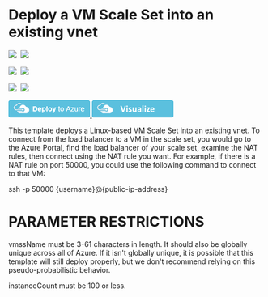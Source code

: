# Deploy a VM Scale Set into an existing vnet

<IMG SRC="https://azurequickstartsservice.blob.core.windows.net/badges/201-vmss-existing-vnet/PublicLastTestDate.svg" />&nbsp;
<IMG SRC="https://azurequickstartsservice.blob.core.windows.net/badges/201-vmss-existing-vnet/PublicDeployment.svg" />&nbsp;

<IMG SRC="https://azurequickstartsservice.blob.core.windows.net/badges/201-vmss-existing-vnet/FairfaxLastTestDate.svg" />&nbsp;
<IMG SRC="https://azurequickstartsservice.blob.core.windows.net/badges/201-vmss-existing-vnet/FairfaxDeployment.svg" />&nbsp;

<IMG SRC="https://azurequickstartsservice.blob.core.windows.net/badges/201-vmss-existing-vnet/BestPracticeResult.svg" />&nbsp;
<IMG SRC="https://azurequickstartsservice.blob.core.windows.net/badges/201-vmss-existing-vnet/CredScanResult.svg" />&nbsp;

<a href="https://portal.azure.com/#create/Microsoft.Template/uri/https%3A%2F%2Fraw.githubusercontent.com%2FAzure%2Fazure-quickstart-templates%2Fmaster%2F201-vmss-existing-vnet%2Fazuredeploy.json" target="_blank">
    <img src="https://raw.githubusercontent.com/Azure/azure-quickstart-templates/master/1-CONTRIBUTION-GUIDE/images/deploytoazure.png"/>
</a>
<a href="http://armviz.io/#/?load=https%3A%2F%2Fraw.githubusercontent.com%2FAzure%2Fazure-quickstart-templates%2Fmaster%2F201-vmss-existing-vnet%2Fazuredeploy.json" target="_blank">
    <img src="https://raw.githubusercontent.com/Azure/azure-quickstart-templates/master/1-CONTRIBUTION-GUIDE/images/visualizebutton.png"/>
</a>

This template deploys a Linux-based VM Scale Set into an existing vnet. To connect from the load balancer to a VM in the scale set, you would go to the Azure Portal, find the load balancer of your scale set, examine the NAT rules, then connect using the NAT rule you want. For example, if there is a NAT rule on port 50000, you could use the following command to connect to that VM:

ssh -p 50000 {username}@{public-ip-address}

PARAMETER RESTRICTIONS
======================

vmssName must be 3-61 characters in length. It should also be globally unique across all of Azure. If it isn't globally unique, it is possible that this template will still deploy properly, but we don't recommend relying on this pseudo-probabilistic behavior.

instanceCount must be 100 or less.

